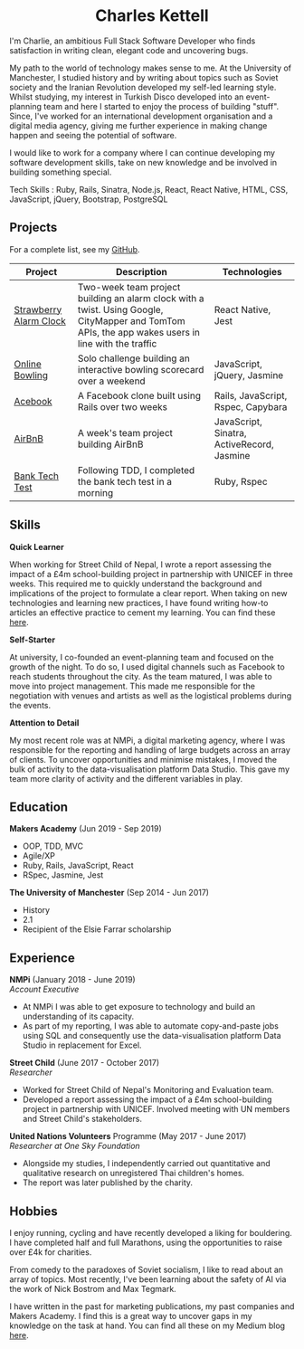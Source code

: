 <h1 align='center'> Charles Kettell </h1>

I'm Charlie, an ambitious Full Stack Software Developer who finds satisfaction in writing clean, elegant code and uncovering bugs.

My path to the world of technology makes sense to me. At the University of Manchester, I studied history and by writing about topics such as Soviet society and the Iranian Revolution developed my self-led learning style. Whilst studying, my interest in Turkish Disco developed into an event-planning team and here I started to enjoy the process of building "stuff". Since, I've worked for an international development organisation and a digital media agency, giving me further experience in making change happen and seeing the potential of software.

I would like to work for a company where I can continue developing my software development skills, take on new knowledge and be involved in building something special.

Tech Skills : Ruby, Rails, Sinatra, Node.js, React, React Native, HTML, CSS, JavaScript, jQuery, Bootstrap, PostgreSQL

## Projects

For a complete list, see my [GitHub](https://github.com/ckettell).

| Project   | Description | Technologies |
|---        |---         |---           |
| [Strawberry Alarm Clock](https://github.com/ckettell/strawberry-alarm-clock) | Two-week team project building an alarm clock with a twist. Using Google, CityMapper and TomTom APIs, the app wakes users in line with the traffic | React Native, Jest |
|[Online Bowling](https://github.com/ckettell/bowling-challenge)| Solo challenge building an interactive bowling scorecard over a weekend | JavaScript, jQuery, Jasmine|
| [Acebook](https://github.com/ckettell/Acebook) | A Facebook clone built using Rails over two weeks | Rails, JavaScript, Rspec, Capybara |
| [AirBnB](https://github.com/ckettell/airbnb-clone) | A week's team project building AirBnB | JavaScript, Sinatra, ActiveRecord, Jasmine  |
| [Bank Tech Test](https://github.com/ckettell/bank-test) | Following TDD, I completed the bank tech test in a morning | Ruby, Rspec  |

## Skills

**Quick Learner**

When working for Street Child of Nepal, I wrote a report assessing the impact of a £4m school-building project in partnership with UNICEF in three weeks. This required me to quickly understand the background and implications of the project to formulate a clear report. When taking on new technologies and learning new practices, I have found writing how-to articles an effective practice to cement my learning. You can find these <a href="https://medium.com/@charleskettell">here</a>.

**Self-Starter**

 At university, I co-founded an event-planning team and focused on the growth of the night. To do so, I used digital channels such as Facebook to reach students throughout the city. As the team matured, I was able to move into project management. This made me responsible for the negotiation with venues and artists as well as the logistical problems during the events.

**Attention to Detail**

My most recent role was at NMPi, a digital marketing agency, where I was responsible for the reporting and handling of large budgets across an array of clients. To uncover opportunities and minimise mistakes, I moved the bulk of activity to the data-visualisation platform Data Studio. This gave my team more clarity of activity and the different variables in play.

## Education

**Makers Academy** (Jun 2019 - Sep 2019)

- OOP, TDD, MVC
- Agile/XP
- Ruby, Rails, JavaScript, React
- RSpec, Jasmine, Jest

**The University of Manchester** (Sep 2014 - Jun 2017)

- History
- 2.1
- Recipient of the Elsie Farrar scholarship

## Experience

**NMPi** (January 2018 - June 2019)    
*Account Executive*  
- At NMPi I was able to get exposure to technology and build an understanding of its capacity.
- As part of my reporting, I was able to automate copy-and-paste jobs using SQL and consequently use the data-visualisation platform Data Studio in replacement for Excel.

**Street Child** (June 2017 - October 2017)  
*Researcher*
- Worked for Street Child of Nepal's Monitoring and Evaluation team.
- Developed a report assessing the impact of a £4m school-building project in partnership with UNICEF. Involved meeting with UN members and Street Child's stakeholders.

**United Nations Volunteers** Programme (May 2017 - June 2017)  
*Researcher at One Sky Foundation*
- Alongside my studies, I independently carried out quantitative and qualitative research on unregistered Thai children's homes.
- The report was later published by the charity.

## Hobbies

I enjoy running, cycling and have recently developed a liking for bouldering. I have completed half and full Marathons, using the opportunities to raise over £4k for charities.

From comedy to the paradoxes of Soviet socialism, I like to read about an array of topics. Most recently, I've been learning about the safety of AI via the work of Nick Bostrom and Max Tegmark.

I have written in the past for marketing publications, my past companies and Makers Academy. I find this is a great way to uncover gaps in my knowledge on the task at hand. You can find all these on my Medium blog <a href="https://medium.com/@charleskettell">here</a>.
